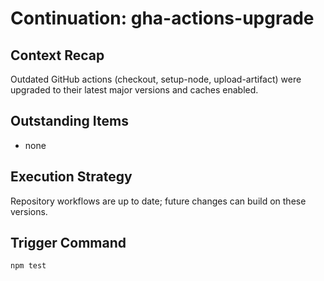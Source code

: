 # Continuation: gha-actions-upgrade

## Context Recap

Outdated GitHub actions (checkout, setup-node, upload-artifact) were upgraded to their latest major
versions and caches enabled.

## Outstanding Items

- none

## Execution Strategy

Repository workflows are up to date; future changes can build on these versions.

## Trigger Command

`npm test`
